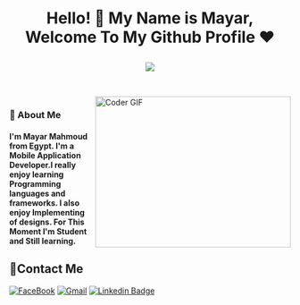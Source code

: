 <h1 align="center">Hello! 👋 <!-- <img src="https://raw.githubusercontent.com/MartinHeinz/MartinHeinz/master/wave.gif" width="25px"> --> My Name is Mayar, Welcome To My Github Profile ♥
<p align="center">
  <img src="https://readme-typing-svg.demolab.com/?lines=+{وَ+قُلْ+رَبِّ+زِدْنِي+عِلْماً}+قال+تعالى" style="color:black" />
</p>
</h1>

<!-- # Hello! <img src="https://raw.githubusercontent.com/MartinHeinz/MartinHeinz/master/wave.gif" width="30px"> My Name is Mayar, Welcome To My Github Profile ♥  -->
<!-- <img src="https://github.com/Govindv7555/Govindv7555/blob/main/49e76e0596857673c5c80c85b84394c1.gif" width=1000px height=95px> -->

<br/>
<img align="right" src="https://media.giphy.com/media/SWoSkN6DxTszqIKEqv/giphy.gif" alt="Coder GIF" width="350" height="270">



<h3>🚀 About Me</h3> 
<h4> I'm Mayar Mahmoud from Egypt. I'm a Mobile Application Developer.I really enjoy learning Programming languages and frameworks.  I also enjoy Implementing of designs. For This Moment I'm Student and Still learning. </h4>



## 🔗Contact Me
[![FaceBook](https://img.shields.io/badge/FaceBook-385490?style=for-the-badge&logo=FaceBook&logoColor=white)](https://www.facebook.com/mayar.mahmoud.10236/)
[![Gmail](https://img.shields.io/badge/-Gmail-c14438?style=flat-square&logo=Gmail&logoColor=white&link=mailto:mahmoudmayar251@gmail.com)](mailto:mahmoudmayar251@gmail.com)
[![Linkedin Badge](https://img.shields.io/badge/-LinkedIn-blue?style=flat-square&logo=Linkedin&logoColor=white&link=https://www.linkedin.com/in/mayar-mahmoud-01b05a265/)](https://www.linkedin.com/in/mayar-mahmoud-01b05a265/)



<!-- ### 🔗 Links
[![FaceBook](https://img.shields.io/badge/FaceBook-385490?style=for-the-badge&logo=FaceBook&logoColor=white)](https://www.facebook.com/mayar.mahmoud.10236/)
[![linkedin](https://img.shields.io/badge/linkedin-0a66c2?style=for-the-badge&logo=linkedin&logoColor=white)](https://www.linkedin.com/in/mayar-mahmoud-01b05a265/)
<a href="mailto:mahmoudmayar251@gmail.com"><img  src="https://img.shields.io/badge/Gmail-D14836?style=for-the-badge&logo=gmail&logoColor=white"></a> -->



<!-- ### Stats
[![Top Langs](https://github-readme-stats.vercel.app/api/top-langs/?username=AmrSayed74&layout=compact)](https://github.com/anuraghazra/github-readme-stats)
---
<br/>
-->

